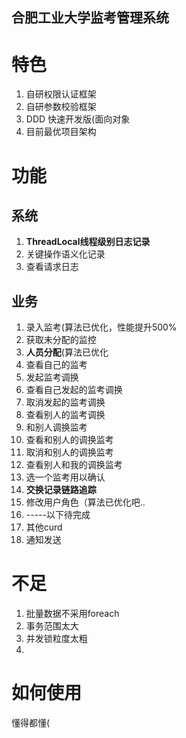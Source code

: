 合肥工业大学监考管理系统
-----
# 特色

1. 自研权限认证框架
2. 自研参数校验框架
3. DDD 快速开发版(面向对象
4. 目前最优项目架构

# 功能

## 系统

1. **ThreadLocal线程级别日志记录**
2. 关键操作语义化记录
3. 查看请求日志

## 业务

1. 录入监考(算法已优化，性能提升500%
2. 获取未分配的监控
3. **人员分配**(算法已优化
4. 查看自己的监考
5. 发起监考调换
6. 查看自己发起的监考调换
7. 取消发起的监考调换
8. 查看别人的监考调换
9. 和别人调换监考
10. 查看和别人的调换监考
11. 取消和别人的调换监考
12. 查看别人和我的调换监考
13. 选一个监考用以确认
14. **交换记录链路追踪**
15. 修改用户角色（算法已优化吧..
16. -----以下待完成
17. 其他curd
18. 通知发送

# 不足

1. 批量数据不采用foreach
2. 事务范围太大
3. 并发锁粒度太粗
4. 

# 如何使用

懂得都懂(